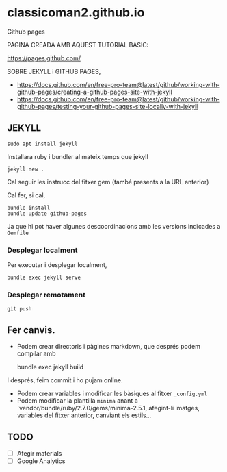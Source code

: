 # classicoman2.github.io
Github pages

PAGINA CREADA AMB AQUEST TUTORIAL BASIC:    

https://pages.github.com/

SOBRE JEKYLL i GITHUB PAGES,

- https://docs.github.com/en/free-pro-team@latest/github/working-with-github-pages/creating-a-github-pages-site-with-jekyll
- https://docs.github.com/en/free-pro-team@latest/github/working-with-github-pages/testing-your-github-pages-site-locally-with-jekyll

## JEKYLL

    sudo apt install jekyll

Installara ruby i bundler al mateix temps que jekyll

    jekyll new . 

Cal seguir les instrucc del fitxer gem (també presents a la URL anterior)

Cal fer, si cal,

    bundle install
    bundle update github-pages

Ja que hi pot haver algunes descoordinacions amb les versions indicades a `Gemfile`

### Desplegar localment

Per executar i desplegar localment, 

    bundle exec jekyll serve

### Desplegar remotament

    git push

## Fer canvis.

- Podem crear directoris i pàgines markdown, que després podem compilar amb 

    bundle exec jekyll build

I després, feim commit i ho pujam online. 

- Podem crear variables i modificar les bàsiques al fitxer `_config.yml`
- Podem modificar la plantilla `minima` anant a `vendor/bundle/ruby/2.7.0/gems/minima-2.5.1, afegint-li imatges, variables del fitxer anterior, canviant els estils...

## TODO
- [ ] Afegir materials
- [ ] Google Analytics
